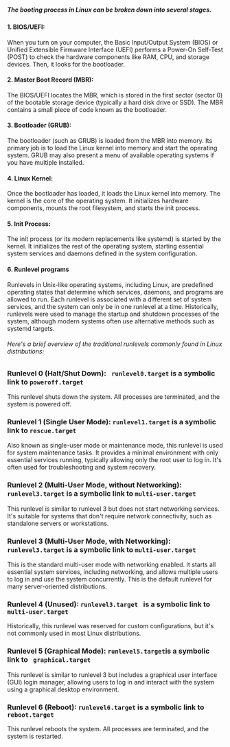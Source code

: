  ##### The booting process in Linux can be broken down into several stages. 

#### 1. BIOS/UEFI:  
When you turn on your computer, the Basic Input/Output System (BIOS) or 
 Unified Extensible Firmware Interface (UEFI) performs a Power-On Self-Test (POST) to check 
 the hardware components like RAM, CPU, and storage devices. Then, it looks for the bootloader.

#### 2. Master Boot Record (MBR):   
The BIOS/UEFI locates the MBR, which is stored in the first sector (sector 0)
of the bootable storage device (typically a hard disk drive or SSD). The MBR contains a small piece of code
known as the bootloader.

#### 3. Bootloader (GRUB):  
The bootloader (such as GRUB) is loaded from the MBR into memory.
Its primary job is to load the Linux kernel into memory and start the operating system. 
GRUB may also present a menu of available operating systems if you have multiple installed.

#### 4. Linux Kernel:     
Once the bootloader has loaded, it loads the Linux kernel into memory.
The kernel is the core of the operating system. 
It initializes hardware components, mounts the root filesystem, and starts the init process.

#### 5. Init Process: 
The init process (or its modern replacements like systemd) is started by the kernel. 
It initializes the rest of the operating system, starting essential system services and daemons 
defined in the system configuration.

#### 6. Runlevel programs

Runlevels in Unix-like operating systems, including Linux, are predefined operating states that determine
which services, daemons, and programs are allowed to run. Each runlevel is associated with a different set of
system services, and the system can only be in one runlevel at a time. Historically, runlevels were used to manage
the startup and shutdown processes of the system, although modern systems often use alternative methods such as
systemd targets.

###### Here's a brief overview of the traditional runlevels commonly found in Linux distributions:

### Runlevel 0 (Halt/Shut Down):    ``` runlevel0.target``` is a symbolic link to ```poweroff.target```
This runlevel shuts down the system. All processes are terminated, and the system is powered off.

### Runlevel 1 (Single User Mode):   ```runlevel1.target``` is a symbolic link to ```rescue.target```
Also known as single-user mode or maintenance mode, this runlevel is used for system maintenance tasks.
It provides a minimal environment with only essential services running,
typically allowing only the root user to log in. It's often used for troubleshooting and system recovery.

### Runlevel 2 (Multi-User Mode, without Networking):   ```runlevel3.target``` is a symbolic link to ```multi-user.target```
This runlevel is similar to runlevel 3 but does not start networking services. 
It's suitable for systems that don't require network connectivity, such as standalone servers or workstations.

### Runlevel 3 (Multi-User Mode, with Networking):   ```runlevel3.target``` is a symbolic link to ```multi-user.target```
This is the standard multi-user mode with networking enabled.
It starts all essential system services, including networking,
and allows multiple users to log in and use the system concurrently.
This is the default runlevel for many server-oriented distributions.

### Runlevel 4 (Unused):   ```runlevel3.target ``` is a symbolic link to ```multi-user.target```
Historically, this runlevel was reserved for custom configurations,
but it's not commonly used in most Linux distributions.

### Runlevel 5 (Graphical Mode):  ``` runlevel5.target ```is a symbolic link to ``` graphical.target```
This runlevel is similar to runlevel 3 but includes a graphical user interface (GUI) login manager,
allowing users to log in and interact with the system using a graphical desktop environment.

### Runlevel 6 (Reboot):   ```runlevel6.target``` is a symbolic link to ```reboot.target```
This runlevel reboots the system. All processes are terminated, and the system is restarted.

